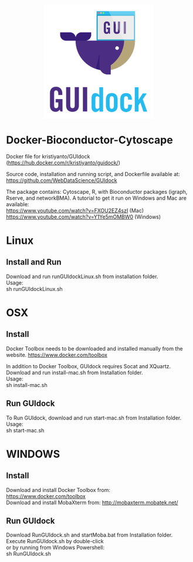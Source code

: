 <center><img src="logo.png" alt="GUIdock logo" width="300px" weight border=none/></center>


# Docker-Bioconductor-Cytoscape
Docker file for kristiyanto/GUIdock (https://hub.docker.com/r/kristiyanto/guidock/)

Source code, installation and running script, and Dockerfile available at:<br/>
https://github.com/WebDataScience/GUIdock

The package contains: Cytoscape, R, with Bioconductor packages (igraph, Rserve, and networkBMA). 
A tutorial to get it run on Windows and Mac are available:<br/>
https://www.youtube.com/watch?v=FXOU2EZ4szI (Mac)<br/>
https://www.youtube.com/watch?v=Y1Ye5mOMBW0 (Windows)

# Linux
## Install and Run
Download and run runGUIdockLinux.sh from installation folder.<br/>
Usage:<br/>
	sh runGUIdockLinux.sh


# OSX 
## Install
Docker Toolbox needs to be downloaded and installed manually from the website.
https://www.docker.com/toolbox

In addition to Docker Toolbox, GUIdock requires Socat and XQuartz.
Download and run install-mac.sh from Installation folder.<br/>
Usage:<br/>
	sh install-mac.sh


## Run GUIdock
To Run GUIdock, download and run start-mac.sh from Installation folder.<br/>
Usage:<br/>
	sh start-mac.sh


# WINDOWS

## Install
Download and install Docker Toolbox from: https://www.docker.com/toolbox<br/>
Download and install MobaXterm from: http://mobaxterm.mobatek.net/

## Run GUIdock 
Download RunGUIdock.sh and startMoba.bat from Installation folder.<br/>
Execute RunGUIdock.sh by double-click<br/>
or by running from Windows Powershell:<br/>
	sh RunGUIdock.sh





